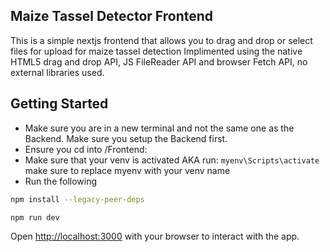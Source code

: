 ## Maize Tassel Detector Frontend

This is a simple nextjs frontend that allows you to drag and drop or select files for upload for maize tassel detection
Implimented using the native HTML5 drag and drop API, JS FileReader API and browser Fetch API, no external libraries used.

## Getting Started
- Make sure you are in a new terminal and not the same one as the Backend. Make sure you setup the Backend first.
- Ensure you cd into /Frontend:
- Make sure that your venv is activated AKA run: `myenv\Scripts\activate` make sure to replace myenv with your venv name
- Run the following

```bash
npm install --legacy-peer-deps

npm run dev
```

Open [http://localhost:3000](http://localhost:3000) with your browser to interact with the app. 
